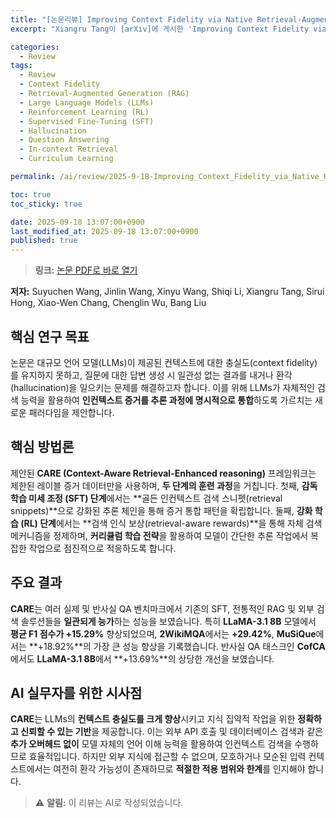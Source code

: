 ```yaml
---
title: "[논문리뷰] Improving Context Fidelity via Native Retrieval-Augmented Reasoning"
excerpt: "Xiangru Tang이 [arXiv]에 게시한 'Improving Context Fidelity via Native Retrieval-Augmented Reasoning' 논문에 대한 자세한 리뷰입니다."

categories:
  - Review
tags:
  - Review
  - Context Fidelity
  - Retrieval-Augmented Generation (RAG)
  - Large Language Models (LLMs)
  - Reinforcement Learning (RL)
  - Supervised Fine-Tuning (SFT)
  - Hallucination
  - Question Answering
  - In-context Retrieval
  - Curriculum Learning

permalink: /ai/review/2025-9-18-Improving_Context_Fidelity_via_Native_Retrieval-Augmented_Reasoning/

toc: true
toc_sticky: true

date: 2025-09-18 13:07:00+0900
last_modified_at: 2025-09-18 13:07:00+0900
published: true
---
```

> **링크:** [논문 PDF로 바로 열기](https://arxiv.org/abs/2509.13683)

**저자:** Suyuchen Wang, Jinlin Wang, Xinyu Wang, Shiqi Li, Xiangru Tang, Sirui Hong, Xiao-Wen Chang, Chenglin Wu, Bang Liu



## 핵심 연구 목표
논문은 대규모 언어 모델(LLMs)이 제공된 컨텍스트에 대한 충실도(context fidelity)를 유지하지 못하고, 질문에 대한 답변 생성 시 일관성 없는 결과를 내거나 환각(hallucination)을 일으키는 문제를 해결하고자 합니다. 이를 위해 LLMs가 자체적인 검색 능력을 활용하여 **인컨텍스트 증거를 추론 과정에 명시적으로 통합**하도록 가르치는 새로운 패러다임을 제안합니다.

## 핵심 방법론
제안된 **CARE (Context-Aware Retrieval-Enhanced reasoning)** 프레임워크는 제한된 레이블 증거 데이터만을 사용하며, **두 단계의 훈련 과정**을 거칩니다. 첫째, **감독 학습 미세 조정 (SFT) 단계**에서는 **골든 인컨텍스트 검색 스니펫(retrieval snippets)**으로 강화된 추론 체인을 통해 증거 통합 패턴을 확립합니다. 둘째, **강화 학습 (RL) 단계**에서는 **검색 인식 보상(retrieval-aware rewards)**을 통해 자체 검색 메커니즘을 정제하며, **커리큘럼 학습 전략**을 활용하여 모델이 간단한 추론 작업에서 복잡한 작업으로 점진적으로 적응하도록 합니다.

## 주요 결과
**CARE**는 여러 실제 및 반사실 QA 벤치마크에서 기존의 SFT, 전통적인 RAG 및 외부 검색 솔루션들을 **일관되게 능가**하는 성능을 보였습니다. 특히 **LLaMA-3.1 8B** 모델에서 **평균 F1 점수가 +15.29%** 향상되었으며, **2WikiMQA**에서는 **+29.42%**, **MuSiQue**에서는 **+18.92%**의 가장 큰 성능 향상을 기록했습니다. 반사실 QA 태스크인 **CofCA**에서도 **LLaMA-3.1 8B**에서 **+13.69%**의 상당한 개선을 보였습니다.

## AI 실무자를 위한 시사점
**CARE**는 LLMs의 **컨텍스트 충실도를 크게 향상**시키고 지식 집약적 작업을 위한 **정확하고 신뢰할 수 있는 기반**을 제공합니다. 이는 외부 API 호출 및 데이터베이스 검색과 같은 **추가 오버헤드 없이** 모델 자체의 언어 이해 능력을 활용하여 인컨텍스트 검색을 수행하므로 효율적입니다. 하지만 외부 지식에 접근할 수 없으며, 모호하거나 모순된 입력 컨텍스트에서는 여전히 환각 가능성이 존재하므로 **적절한 적용 범위와 한계**를 인지해야 합니다.

> ⚠️ **알림:** 이 리뷰는 AI로 작성되었습니다.